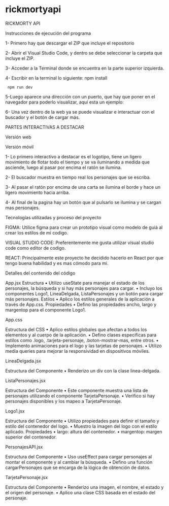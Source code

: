 ﻿# rickmortyapi
RICKMORTY API



Instrucciones de ejecución del programa


1- Primero hay que descargar el ZIP que incluye el repositorio



























2- Abrir el Visual Studio Code, y dentro se debe seleccionar la carpeta que incluye el ZIP.

3- Acceder a la Terminal donde se encuentra en la parte superior izquierda.

4- Escribir en la terminal lo siguiente: 
     npm install

     npm run dev

5-Luego aparece una dirección con un puerto, que hay que poner en el navegador para poderlo visualizar, aquí esta un ejemplo: 






6- Una vez dentro de la web ya se puede visualizar e interactuar con el buscador y el botón de cargar más.


PARTES INTERACTIVAS A DESTACAR


Versión web





Versión móvil























1- Lo primero interactivo a destacar es el logotipo, tiene un ligero movimiento de flotar todo el tiempo y se va iluminando a medida que asciende, luego al pasar por encima el ratón se ilumina.




2- El buscador muestra en tiempo real los personajes que se escriba.

 













3- Al pasar el ratón por encima de una carta se ilumina el borde y hace un ligero movimiento hacia arriba.

 


4- Al final de la pagina hay un botón que al pulsarlo se ilumina y se cargan mas personajes.

    














Tecnologías utilizadas y proceso del proyecto


FIGMA: Utilice figma para crear un prototipo visual como modelo de guiá al crear los estilos de mi codigo.

VISUAL STUDIO CODE: Preferentemente me gusta utilizar visual studio code como editor de codigo.

REACT: Principalmente este proyecto he decidido hacerlo en React por que tengo buena habilidad y es mas cómodo para mi.

Detalles del contenido del código


App.jsx
Estructura
    • Utilizo useState para manejar el estado de los personajes, la búsqueda y si hay más personajes para cargar.
    • Incluyo los componentes Logo1, LineaDelgada, ListaPersonajes y un botón para cargar más personajes.
Estilos
    • Aplico los estilos generales de la aplicación a través de App.css.
Propiedades
    • Defino las propiedades ancho, largo y margentop para el componente Logo1.

App.css

Estructura del CSS
    • Aplico estilos globales que afectan a todos los elementos y al cuerpo de la aplicación.
    • Defino clases específicas para estilos como .logo, .tarjeta-personaje, .boton-mostrar-mas, entre otros.
    • Implemento animaciones para el logo y las tarjetas de personajes.
    • Utilizo media queries para mejorar la responsividad en dispositivos móviles.

LineaDelgada.jsx

Estructura del Componente
    • Renderizo un div con la clase linea-delgada.

ListaPersonajes.jsx

Estructura del Componente
    • Este componente muestra una lista de personajes utilizando el componente TarjetaPersonaje.
    • Verifico si hay personajes disponibles y los mapeo a TarjetaPersonaje.

Logo1.jsx

Estructura del Componente
    • Utilizo propiedades para definir el tamaño y estilo del contenedor del logo.
    • Muestro la imagen del logo con el estilo aplicado.
Propiedades
    • largo: altura del contenedor.
    • margentop: margen superior del contenedor.

PersonajesAPI.jsx

Estructura del Componente
    • Uso useEffect para cargar personajes al montar el componente y al cambiar la búsqueda.
    • Defino una función cargarPersonajes que se encarga de la lógica de obtención de datos.

TarjetaPersonaje.jsx

Estructura del Componente
    • Renderizo una imagen, el nombre, el estado y el origen del personaje.
    • Aplico una clase CSS basada en el estado del personaje.
